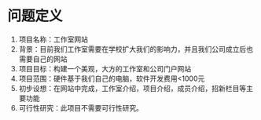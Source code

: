 # 问题定义

1. 项目名称：工作室网站
2. 背景：目前我们工作室需要在学校扩大我们的影响力，并且我们公司成立后也需要自己的网站
3. 项目目标：构建一个美观，大方的工作室和公司门户网站
4. 项目范围：硬件基于我们自己的电脑，软件开发费用<1000元
5. 初步设想：在网站中完成，工作室介绍，项目介绍，成员介绍，招新栏目等主要功能
6. 可行性研究：此项目不需要可行性研究。

